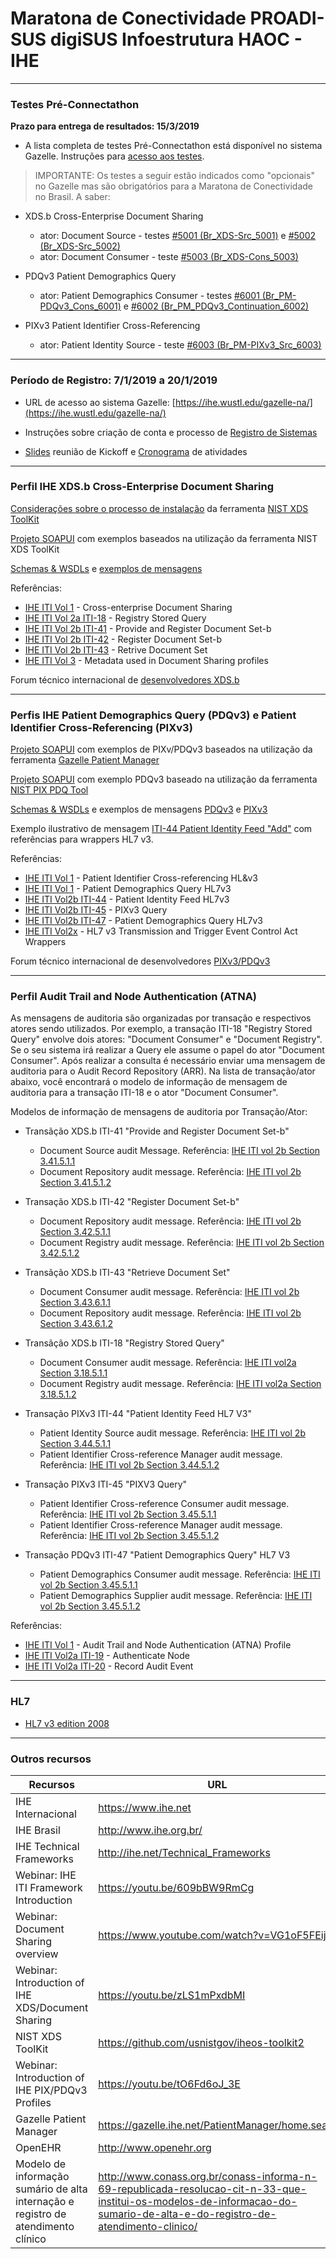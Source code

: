 # Maratona de Conectividade PROADI-SUS digiSUS Infoestrutura HAOC - IHE


-----

### Testes Pré-Connectathon

**Prazo para entrega de resultados: 15/3/2019**

- A lista completa de testes Pré-Connectathon está disponível no sistema Gazelle. Instruções para [acesso aos testes](Technical%20Instructions/tech_inst-6.md).  

> IMPORTANTE: Os testes a seguir estão indicados como "opcionais" no Gazelle mas são obrigatórios para a Maratona de Conectividade no Brasil. A saber:

   - XDS.b Cross-Enterprise Document Sharing  
   
        - ator: Document Source - testes [#5001 (Br_XDS-Src_5001)](Technical%20Instructions/tech_inst-3.md) e [#5002 (Br_XDS-Src_5002)](Technical%20Instructions/tech_inst-3-2.md)  
        - ator: Document Consumer - teste [#5003 (Br_XDS-Cons_5003)](Technical%20Instructions/tech_inst-3-1.md)  

   - PDQv3 Patient Demographics Query

        - ator: Patient Demographics Consumer - testes [#6001 (Br_PM-PDQv3_Cons_6001)](Technical%20Instructions/tech_inst-4.md) e [#6002 (Br_PM_PDQv3_Continuation_6002)](Technical%20Instructions/tech_inst-4-1.md)

   - PIXv3 Patient Identifier Cross-Referencing 

        - ator: Patient Identity Source - teste [#6003 (Br_PM-PIXv3_Src_6003)](Technical%20Instructions/tech_inst-5.md)

-----
### Período de Registro: 7/1/2019 a 20/1/2019


- URL de acesso ao sistema Gazelle: [https://ihe.wustl.edu/gazelle-na/](https://ihe.wustl.edu/gazelle-na/)

- Instruções sobre criação de conta e processo de [Registro de Sistemas](Technical%20Instructions/tech_inst-1.md)

- [Slides](http://www.ihe.org.br/siteWP/connectathon-2019-kickoff/) reunião de Kickoff e [Cronograma](http://www.ihe.org.br/siteWP/connectathon-2019-cronograma/) de atividades

-----

### Perfil IHE XDS.b Cross-Enterprise Document Sharing  


[Considerações sobre o processo de instalação](Technical%20Instructions/tech_inst-2.md) da ferramenta [NIST XDS ToolKit](https://github.com/usnistgov/iheos-toolkit2)

[Projeto SOAPUI](./SOAPUI%20Projects/NIST%20XDS-Toolkit-Examples-soapui-project.xml) com exemplos baseados na utilização da ferramenta NIST XDS ToolKit 

[Schemas & WSDLs](./IHE%20schemas%20&%20wsdls) e [exemplos de mensagens](./IHE%20messages%20examples/XDS.b)

Referências:  

- [IHE ITI Vol 1](https://www.ihe.net/uploadedFiles/Documents/ITI/IHE_ITI_TF_Vol2b.pdf#page=81) - Cross-enterprise Document Sharing
- [IHE ITI Vol 2a ITI-18](https://www.ihe.net/uploadedFiles/Documents/ITI/IHE_ITI_TF_Vol2a.pdf#page=91) - Registry Stored Query
- [IHE ITI Vol 2b ITI-41](https://www.ihe.net/uploadedFiles/Documents/ITI/IHE_ITI_TF_Vol2b.pdf#page=153) - Provide and Register Document Set-b
- [IHE ITI Vol 2b ITI-42](https://www.ihe.net/uploadedFiles/Documents/ITI/IHE_ITI_TF_Vol2b.pdf#page=164) - Register Document Set-b
- [IHE ITI Vol 2b ITI-43](https://www.ihe.net/uploadedFiles/Documents/ITI/IHE_ITI_TF_Vol2b.pdf#page=175) - Retrive Document Set
- [IHE ITI Vol 3](https://www.ihe.net/uploadedFiles/Documents/ITI/IHE_ITI_TF_Vol3.pdf#page=4) - Metadata used in Document Sharing profiles

Forum técnico internacional de [desenvolvedores XDS.b](https://groups.google.com/forum/#!forum/ihe-xds-implementors)

-----

### Perfis IHE Patient Demographics Query (PDQv3) e Patient Identifier Cross-Referencing (PIXv3)

[Projeto SOAPUI](./SOAPUI%20Projects/Gazelle-Patient-Manager-examples-soapui-project.xml) com exemplos de PIXv/PDQv3 baseados na utilização da ferramenta [Gazelle Patient Manager](https://gazelle.ihe.net/PatientManager/home.seam) 

[Projeto SOAPUI](./SOAPUI%20Projects/NIST-PIXPDQ-Examples-soapui-project.xml) com exemplo PDQv3 baseado na utilização da ferramenta [NIST PIX PDQ Tool](https://pixpdqtests.nist.gov/pixpdqtool/) 

[Schemas & WSDLs](./IHE%20schemas%20&%20wsdls) e exemplos de mensagens [PDQv3](./IHE%20messages%20examples/PDQV3) e [PIXv3](./IHE%20messages%20examples/PIXV3) 

Exemplo ilustrativo de mensagem [ITI-44 Patient Identity Feed "Add"](Technical%20Instructions/media/image23.png) com referências para wrappers HL7 v3.

Referências:

- [IHE ITI Vol 1](https://www.ihe.net/uploadedFiles/Documents/ITI/IHE_ITI_TF_Vol1.pdf#page=231) - Patient Identifier Cross-referencing HL&v3
- [IHE ITI Vol 1](https://www.ihe.net/uploadedFiles/Documents/ITI/IHE_ITI_TF_Vol1.pdf#page=236) - Patient Demographics Query HL7v3
- [IHE ITI Vol2b ITI-44](https://www.ihe.net/uploadedFiles/Documents/ITI/IHE_ITI_TF_Vol2b.pdf#page=192) - Patient Identity Feed HL7v3
- [IHE ITI Vol2b ITI-45](https://www.ihe.net/uploadedFiles/Documents/ITI/IHE_ITI_TF_Vol2b.pdf#page=217) - PIXv3 Query
- [IHE ITI Vol2b ITI-47](https://www.ihe.net/uploadedFiles/Documents/ITI/IHE_ITI_TF_Vol2b.pdf#page=245) - Patient Demographics Query HL7v3
- [IHE ITI Vol2x](https://www.ihe.net/uploadedFiles/Documents/ITI/IHE_ITI_TF_Vol2x.pdf#page=59) - HL7 v3 Transmission and Trigger Event Control Act
Wrappers

Forum técnico internacional de desenvolvedores [PIXv3/PDQv3](https://groups.google.com/forum/#!forum/ihe_pix_pdq_testing)

-----
### Perfil Audit Trail and Node Authentication (ATNA)

As mensagens de auditoria são organizadas por transação e respectivos atores sendo utilizados. Por exemplo, a transação ITI-18 "Registry Stored Query" envolve dois atores: "Document Consumer" e "Document Registry". Se o seu sistema irá realizar a Query ele assume o papel do ator "Document Consumer". Após realizar a consulta é necessário enviar uma mensagem de auditoria para o Audit Record Repository (ARR). Na lista de transação/ator abaixo, você encontrará o modelo de informação de mensagem de auditoria para a transação ITI-18 e o ator "Document Consumer".

Modelos de informação de mensagens de auditoria por Transação/Ator:

- Transãção XDS.b ITI-41 "Provide and Register Document Set-b"
    
  - Document Source audit Message. Referência: [IHE  ITI vol 2b Section 3.41.5.1.1](https://www.ihe.net/uploadedFiles/Documents/ITI/IHE_ITI_TF_Vol2b.pdf#page=160) 
  - Document Repository audit message. Referência: [IHE ITI vol 2b Section 3.41.5.1.2](https://www.ihe.net/uploadedFiles/Documents/ITI/IHE_ITI_TF_Vol2b.pdf#page=162) 
   
- Transação XDS.b ITI-42 "Register Document Set-b"

  - Document Repository audit message. Referência: [IHE ITI vol 2b Section 3.42.5.1.1](https://www.ihe.net/uploadedFiles/Documents/ITI/IHE_ITI_TF_Vol2b.pdf#page=172)
  - Document Registry audit message. Referência: [IHE ITI vol 2b Section 3.42.5.1.2](https://www.ihe.net/uploadedFiles/Documents/ITI/IHE_ITI_TF_Vol2b.pdf#page=173)

- Transãção XDS.b ITI-43 "Retrieve Document Set"

  - Document Consumer audit message. Referência: [IHE  ITI vol 2b Section 3.43.6.1.1](https://www.ihe.net/uploadedFiles/Documents/ITI/IHE_ITI_TF_Vol2b.pdf#page=189) 
  - Document Repository audit message. Referência: [IHE ITI vol 2b Section 3.43.6.1.2](https://www.ihe.net/uploadedFiles/Documents/ITI/IHE_ITI_TF_Vol2b.pdf#page=190) 

- Transãção XDS.b ITI-18 "Registry Stored Query"

  - Document Consumer audit message. Referência: [IHE ITI vol2a Section 3.18.5.1.1](https://www.ihe.net/uploadedFiles/Documents/ITI/IHE_ITI_TF_Vol2a.pdf#page=128)
  - Document Registry audit message. Referência: [IHE ITI vol2a Section 3.18.5.1.2](https://www.ihe.net/uploadedFiles/Documents/ITI/IHE_ITI_TF_Vol2a.pdf#page=130)

- Transação PIXv3 ITI-44 "Patient Identity Feed HL7 V3"

  - Patient Identity Source audit message. Referência: [IHE ITI vol 2b Section 3.44.5.1.1](https://www.ihe.net/uploadedFiles/Documents/ITI/IHE_ITI_TF_Vol2b.pdf#page=214) 
  -  Patient Identifier Cross-reference Manager audit message. Referência: [IHE ITI vol 2b Section 3.44.5.1.2](https://www.ihe.net/uploadedFiles/Documents/ITI/IHE_ITI_TF_Vol2b.pdf#page=215)
 
- Transação PIXv3 ITI-45 "PIXV3 Query"

  - Patient Identifier Cross-reference Consumer audit message. Referência: [IHE ITI vol 2b Section 3.45.5.1.1](https://www.ihe.net/uploadedFiles/Documents/ITI/IHE_ITI_TF_Vol2b.pdf#page=231) 
  -  Patient Identifier Cross-reference Manager audit message. Referência: [IHE ITI vol 2b Section 3.45.5.1.2](https://www.ihe.net/uploadedFiles/Documents/ITI/IHE_ITI_TF_Vol2b.pdf#page=233)

- Transação PDQv3 ITI-47 "Patient Demographics Query" HL7 V3

  - Patient Demographics Consumer audit message. Referência: [IHE ITI vol 2b Section 3.45.5.1.1](https://www.ihe.net/uploadedFiles/Documents/ITI/IHE_ITI_TF_Vol2b.pdf#page=268) 
  -   Patient Demographics Supplier audit message. Referência: [IHE ITI vol 2b Section 3.45.5.1.2](https://www.ihe.net/uploadedFiles/Documents/ITI/IHE_ITI_TF_Vol2b.pdf#page=270)
 

Referências:

- [IHE ITI Vol 1](https://www.ihe.net/uploadedFiles/Documents/ITI/IHE_ITI_TF_Vol1.pdf#page=68) - Audit Trail and Node Authentication (ATNA) Profile
- [IHE ITI Vol2a ITI-19](https://www.ihe.net/uploadedFiles/Documents/ITI/IHE_ITI_TF_Vol2a.pdf#page=121) - Authenticate Node
- [IHE ITI Vol2a ITI-20](https://www.ihe.net/uploadedFiles/Documents/ITI/IHE_ITI_TF_Vol2a.pdf#page=138) - Record Audit Event

-----

### HL7

- [HL7 v3 edition 2008](./HL7v3%20Edition2008%20cd)

-----

### Outros recursos

Recursos | URL
---------|-----
IHE Internacional | https://www.ihe.net 
IHE Brasil | http://www.ihe.org.br/ 
IHE Technical Frameworks | http://ihe.net/Technical_Frameworks 
Webinar: IHE ITI Framework Introduction | https://youtu.be/609bBW9RmCg 
Webinar: Document Sharing overview | https://www.youtube.com/watch?v=VG1oF5FEijY  
Webinar: Introduction of IHE XDS/Document Sharing | https://youtu.be/zLS1mPxdbMI
NIST XDS ToolKit | https://github.com/usnistgov/iheos-toolkit2
Webinar: Introduction of IHE PIX/PDQv3 Profiles | https://youtu.be/tO6Fd6oJ_3E 
Gazelle Patient Manager | https://gazelle.ihe.net/PatientManager/home.seam
OpenEHR | http://www.openehr.org 
Modelo de informação sumário de alta internação e registro de atendimento clínico | http://www.conass.org.br/conass-informa-n-69-republicada-resolucao-cit-n-33-que-institui-os-modelos-de-informacao-do-sumario-de-alta-e-do-registro-de-atendimento-clinico/ 




